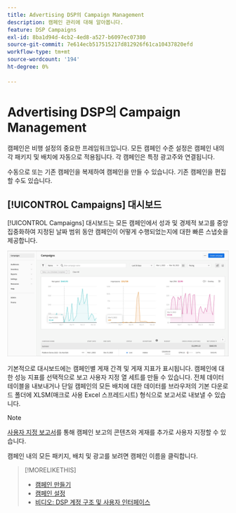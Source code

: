 ```yaml
---
title: Advertising DSP의 Campaign Management
description: 캠페인 관리에 대해 알아봅니다.
feature: DSP Campaigns
exl-id: 8ba1d94d-4cb2-4ed8-a527-b6097ec07380
source-git-commit: 7e614ecb517515217d812926f61ca10437820efd
workflow-type: tm+mt
source-wordcount: '194'
ht-degree: 0%

---
```


# Advertising DSP의 Campaign Management

캠페인은 비행 설정의 중요한 프레임워크입니다. 모든 캠페인 수준 설정은 캠페인 내의 각 패키지 및 배치에 자동으로 적용됩니다. 각 캠페인은 특정 광고주와 연결됩니다.

수동으로 또는 기존 캠페인을 복제하여 캠페인을 만들 수 있습니다. 기존 캠페인을 편집할 수도 있습니다.

## [!UICONTROL Campaigns] 대시보드

<!-- standardize on "dashboard" or "view" -->
[!UICONTROL Campaigns] 대시보드는 모든 캠페인에서 성과 및 경제적 보고를 중앙 집중화하여 지정된 날짜 범위 동안 캠페인이 어떻게 수행되었는지에 대한 빠른 스냅숏을 제공합니다.

![캠페인 대시보드](/help/dsp/assets/campaign-dashboard.png)

기본적으로 대시보드에는 캠페인별 게재 간격 및 게재 지표가 표시됩니다. 캠페인에 대한 성능 지표를 선택적으로 보고 사용자 지정 열 세트를 만들 수 있습니다. 전체 데이터 테이블을 내보내거나 단일 캠페인의 모든 배치에 대한 데이터를 브라우저의 기본 다운로드 폴더에 XLSM(매크로 사용 Excel 스프레드시트) 형식으로 보고서로 내보낼 수 있습니다.

>[!NOTE]
>
>[사용자 지정 보고서](/help/dsp/reports/report-about.md)를 통해 캠페인 보고의 콘텐츠와 게재를 추가로 사용자 지정할 수 있습니다.

캠페인 내의 모든 패키지, 배치 및 광고를 보려면 캠페인 이름을 클릭합니다.

>[!MORELIKETHIS]
>
>* [캠페인 만들기](campaign-create.md)
>* [캠페인 설정](campaign-settings.md)
>* [비디오: DSP 계정 구조 및 사용자 인터페이스](https://experienceleague.adobe.com/docs/advertising-learn/tutorials/dsp/ui.html)
